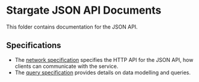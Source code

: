 # Stargate JSON API Documents

This folder contains documentation for the JSON API.

## Specifications

* The [network specification](jsonapi-network-spec.textile) specifies the HTTP API for the JSON API, how clients can communicate with the service.
* The [query specification](jsonapi-spec.textile) provides details on data modelling and queries.

